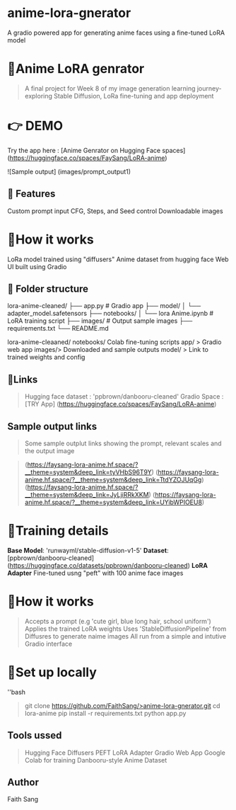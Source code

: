 # anime-lora-gnerator

A gradio powered app for generating anime faces using a fine-tuned LoRA model

# 🧠Anime LoRA genrator

> A final project for Week 8 of my image generation learning journey- exploring Stable Diffusion, LoRa fine-tuning and app deployment

# 👉 DEMO

Try the app here : [Anime Genrator on Hugging Face spaces] (https://huggingface.co/spaces/FaySang/LoRA-anime)

![Sample output] (images/prompt_output1)

## 🚀 Features

Custom prompt input
CFG, Steps, and Seed control
Downloadable images

# 🧠How it works

LoRa model trained using "diffusers"
Anime dataset from hugging face
Web UI built using Gradio

## 📁 Folder structure

lora-anime-cleaned/
├── app.py # Gradio app
├── model/
│ └── adapter_model.safetensors
├── notebooks/
│ └── lora Anime.ipynb # LoRA training script
├── images/ # Output sample images
├── requirements.txt
└── README.md

lora-anime-cleaaned/
notebooks/ Colab fine-tuning scripts
app/ > Gradio web app
images/> Downloaded and sample outputs
model/ > Link to trained weights and config

## 🧪Links

> Hugging face dataset : 'ppbrown/danbooru-cleaned'
> Gradio Space : [TRY App] (https://huggingface.co/spaces/FaySang/LoRA-anime)

## Sample output links

> Some sample outplut links showing the prompt, relevant scales and the output image

> (https://faysang-lora-anime.hf.space/?__theme=system&deep_link=tyVHbS96T9Y)
> (https://faysang-lora-anime.hf.space/?__theme=system&deep_link=TtdYZOJUqGg)
> (https://faysang-lora-anime.hf.space/?__theme=system&deep_link=JyLjiRRkXKM)
> (https://faysang-lora-anime.hf.space/?__theme=system&deep_link=UYibWPIOEU8)

# 🧪Training details

**Base Model**: 'runwayml/stable-diffusion-v1-5'
**Dataset**: [ppbrown/danbooru-cleaned] (https://huggingface.co/datasets/ppbrown/danbooru-cleaned)
**LoRA Adapter**
Fine-tuned usng "peft" with 100 anime face images

# 🚀How it works

> Accepts a prompt (e.g 'cute girl, blue long hair, school uniform')
> Applies the trained LoRA weights
> Uses 'StableDiffusionPipeline' from Diffusres to generate naime images
> All run from a simple and intutive Gradio interface

# 👾Set up locally

''bash

> git clone https://github.com/FaithSang/>anime-lora-gnerator.git
> cd lora-anime
> pip install -r requirements.txt
> python app.py

## Tools ussed

> Hugging Face Diffusers
> PEFT LoRA Adapter
> Gradio Web App
> Google Colab for training
> Danbooru-style Anime Dataset

## Author

Faith Sang
